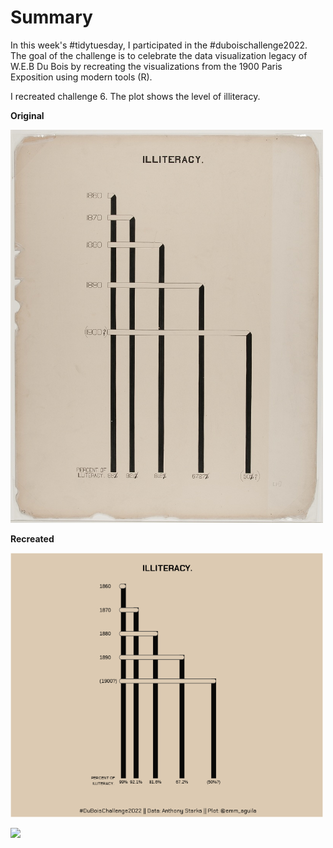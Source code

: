 # Summary

In this week's #tidytuesday, I participated in the #duboischallenge2022. The goal of the challenge is to celebrate the data visualization legacy of W.E.B Du Bois by recreating the visualizations from the 1900 Paris Exposition using modern tools (R).

I recreated challenge 6. The plot shows the level of illiteracy.

**Original**

<img src="original-plate-14.jpg" width="500"/>

**Recreated**

<img src="dubois_challenge_6.png" width="500"/>

![  
](null)
